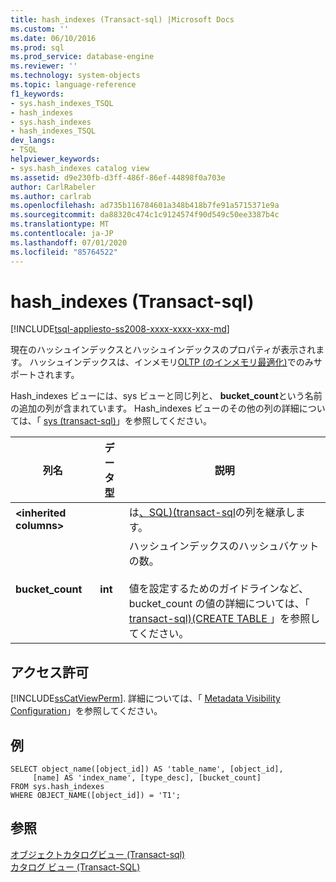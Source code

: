 ```yaml
---
title: hash_indexes (Transact-sql) |Microsoft Docs
ms.custom: ''
ms.date: 06/10/2016
ms.prod: sql
ms.prod_service: database-engine
ms.reviewer: ''
ms.technology: system-objects
ms.topic: language-reference
f1_keywords:
- sys.hash_indexes_TSQL
- hash_indexes
- sys.hash_indexes
- hash_indexes_TSQL
dev_langs:
- TSQL
helpviewer_keywords:
- sys.hash_indexes catalog view
ms.assetid: d9e230fb-d3ff-486f-86ef-44898f0a703e
author: CarlRabeler
ms.author: carlrab
ms.openlocfilehash: ad735b116784601a348b418b7fe91a5715371e9a
ms.sourcegitcommit: da88320c474c1c9124574f90d549c50ee3387b4c
ms.translationtype: MT
ms.contentlocale: ja-JP
ms.lasthandoff: 07/01/2020
ms.locfileid: "85764522"
---
```

# <a name="syshash_indexes-transact-sql"></a>hash_indexes (Transact-sql)
[!INCLUDE[tsql-appliesto-ss2008-xxxx-xxxx-xxx-md](../../includes/applies-to-version/sqlserver.md)]

  現在のハッシュインデックスとハッシュインデックスのプロパティが表示されます。 ハッシュインデックスは、インメモリ[OLTP &#40;のインメモリ最適化&#41;](../../relational-databases/in-memory-oltp/in-memory-oltp-in-memory-optimization.md)でのみサポートされます。  
  
 Hash_indexes ビューには、sys ビューと同じ列と、 **bucket_count**という名前の追加の列が含まれています。 Hash_indexes ビューのその他の列の詳細については、「 [sys &#40;transact-sql&#41;](../../relational-databases/system-catalog-views/sys-indexes-transact-sql.md)」を参照してください。  
  
|列名|データ型|説明|  
|-----------------|---------------|-----------------|  
|**\<inherited columns>**||は[、SQL&#41;&#40;transact-sql](../../relational-databases/system-catalog-views/sys-indexes-transact-sql.md)の列を継承します。|  
|**bucket_count**|**int**|ハッシュインデックスのハッシュバケットの数。<br /><br /> 値を設定するためのガイドラインなど、bucket_count の値の詳細については、「 [transact-sql&#41;&#40;CREATE TABLE ](../../t-sql/statements/create-table-transact-sql.md)」を参照してください。|  
  
## <a name="permissions"></a>アクセス許可  
 [!INCLUDE[ssCatViewPerm](../../includes/sscatviewperm-md.md)]. 詳細については、「 [Metadata Visibility Configuration](../../relational-databases/security/metadata-visibility-configuration.md)」を参照してください。  
  
## <a name="examples"></a>例  
  
```  
SELECT object_name([object_id]) AS 'table_name', [object_id],  
     [name] AS 'index_name', [type_desc], [bucket_count]   
FROM sys.hash_indexes   
WHERE OBJECT_NAME([object_id]) = 'T1';  
```  
  
## <a name="see-also"></a>参照  
 [オブジェクトカタログビュー &#40;Transact-sql&#41;](../../relational-databases/system-catalog-views/object-catalog-views-transact-sql.md)   
 [カタログ ビュー &#40;Transact-SQL&#41;](../../relational-databases/system-catalog-views/catalog-views-transact-sql.md)  
  
  
